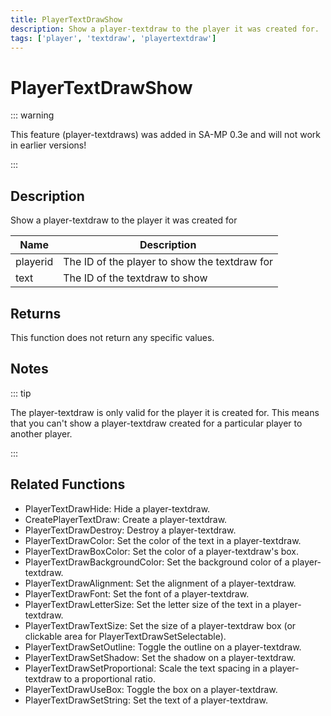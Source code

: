 ```yaml
---
title: PlayerTextDrawShow
description: Show a player-textdraw to the player it was created for.
tags: ['player', 'textdraw', 'playertextdraw']
---
```


# PlayerTextDrawShow

<TagLinks />

::: warning

This feature (player-textdraws) was added in SA-MP 0.3e and will not work in earlier versions!

:::

## Description

Show a player-textdraw to the player it was created for


| Name | Description |
|------|-------------|
|playerid | The ID of the player to show the textdraw for|
|text | The ID of the textdraw to show|


## Returns

This function does not return any specific values.


## Notes

::: tip

The player-textdraw is only valid for the player it is created for. This means that you can't show a player-textdraw created for a particular player to another player.

:::


## Related Functions


-  PlayerTextDrawHide: Hide a player-textdraw.
-  CreatePlayerTextDraw: Create a player-textdraw.
-  PlayerTextDrawDestroy: Destroy a player-textdraw.
-  PlayerTextDrawColor: Set the color of the text in a player-textdraw.
-  PlayerTextDrawBoxColor: Set the color of a player-textdraw's box.
-  PlayerTextDrawBackgroundColor: Set the background color of a player-textdraw.
-  PlayerTextDrawAlignment: Set the alignment of a player-textdraw.
-  PlayerTextDrawFont: Set the font of a player-textdraw.
-  PlayerTextDrawLetterSize: Set the letter size of the text in a player-textdraw.
-  PlayerTextDrawTextSize: Set the size of a player-textdraw box (or clickable area for PlayerTextDrawSetSelectable).
-  PlayerTextDrawSetOutline: Toggle the outline on a player-textdraw.
-  PlayerTextDrawSetShadow: Set the shadow on a player-textdraw.
-  PlayerTextDrawSetProportional: Scale the text spacing in a player-textdraw to a proportional ratio.
-  PlayerTextDrawUseBox: Toggle the box on a player-textdraw.
-  PlayerTextDrawSetString: Set the text of a player-textdraw.
